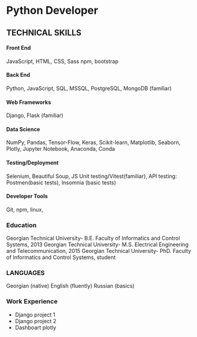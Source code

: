 # Python Developer
## TECHNICAL SKILLS
#### Front End 
JavaScript, HTML, CSS, Sass npm, bootstrap
#### Back End 
Python, JavaScript, SQL, MSSQL, PostgreSQL, MongoDB (familiar)
#### Web Frameworks 
Django, Flask (familiar)

#### Data Science
NumPy, Pandas, Tensor-Flow, Keras, Scikit-learn, Matplotlib, Seaborn, Plotly, Jupyter Notebook, Anaconda, Conda

#### Testing/Deployment
Selenium, Beautiful Soup, JS Unit testing/Vitest(familiar), API testing: Postmen(basic tests), Insomnia (basic tests)

#### Developer Tools
Git, npm, linux,

### Education
Georgian Technical University- B.E. Faculty of Informatics and Control Systems, 2013
Georgian Technical University- M.S. Electrical Engineering and Telecommunication, 2015
Georgian Technical University- PhD. Faculty of Informatics and Control Systems, student

### LANGUAGES
Georgian (native)
English (fluently)
Russian (basics)


### Work Experience

- Django project 1
- Django project 2
- Dashboart plotly
